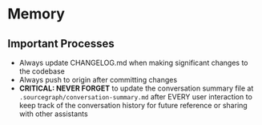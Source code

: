 # Memory

## Important Processes
- Always update CHANGELOG.md when making significant changes to the codebase
- Always push to origin after committing changes
- **CRITICAL: NEVER FORGET** to update the conversation summary file at `.sourcegraph/conversation-summary.md` after EVERY user interaction to keep track of the conversation history for future reference or sharing with other assistants